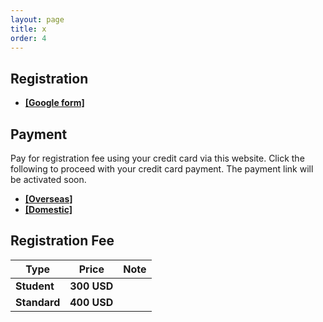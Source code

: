 ```yaml
---
layout: page
title: x
order: 4
---
```


## Registration
* <a href = "ddd">**[Google form]**</a>

## Payment
Pay for registration fee using your credit card via this website. Click the following to proceed with your credit card payment. The payment link will be activated soon.
* <a href = "ddd">**[Overseas]**</a>
* <a href = "ddd">**[Domestic]**</a>


## Registration Fee
| Type    | Price | Note |
|---|---|---|
| **Student** | **300 USD** |
| **Standard** | **400 USD** |

